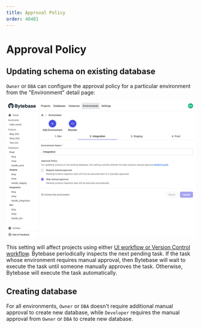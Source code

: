 ```yaml
---
title: Approval Policy
order: 40401
---
```


# Approval Policy

## Updating schema on existing database

`Owner` or `DBA` can configure the approval policy for a particular environment from the "Environment" detail page:

![environment-configure](/static/docs-assets/environment-configure.png)

This setting will affect projects using either [UI workflow or Version Control workflow](/docs/concepts/schema-change-workflow). Bytebase periodically inspects the next pending task. If the task whose environment requires manual approval, then Bytebase will wait to execute the task until someone manually approves the task. Otherwise, Bytebase will execute the task automatically.

## Creating database

For all environments, `Owner` or `DBA` doesn't require additional manual approval to create new database, while `Developer` requires the manual approval from `Owner` or `DBA` to create new database.
